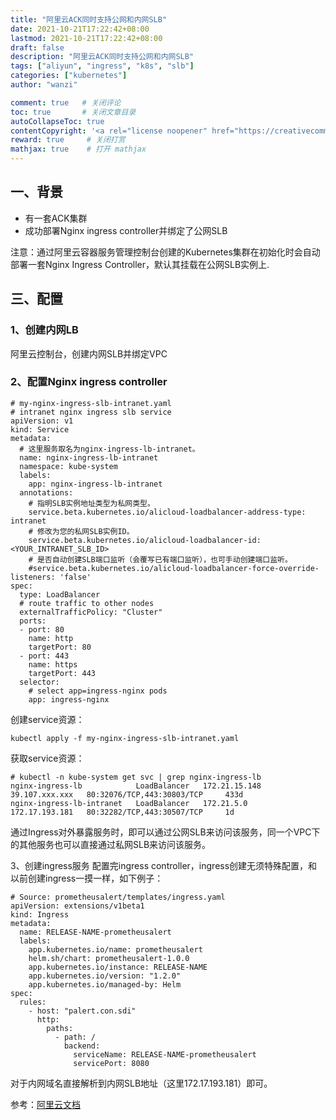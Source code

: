 ```yaml
---
title: "阿里云ACK同时支持公网和内网SLB"
date: 2021-10-21T17:22:42+08:00
lastmod: 2021-10-21T17:22:42+08:00
draft: false
description: "阿里云ACK同时支持公网和内网SLB"
tags: ["aliyun", "ingress", "k8s", "slb"]
categories: ["kubernetes"]
author: "wanzi"

comment: true   # 关闭评论
toc: true       # 关闭文章目录
autoCollapseToc: true
contentCopyright: '<a rel="license noopener" href="https://creativecommons.org/licenses/by-nc-nd/4.0/" target="_blank">CC BY-NC-ND 4.0</a>'
reward: true     # 关闭打赏
mathjax: true    # 打开 mathjax
---
```




## 一、背景
- 有一套ACK集群
- 成功部署Nginx ingress controller并绑定了公网SLB

注意：通过阿里云容器服务管理控制台创建的Kubernetes集群在初始化时会自动部署一套Nginx Ingress Controller，默认其挂载在公网SLB实例上.

## 三、配置
### 1、创建内网LB
阿里云控制台，创建内网SLB并绑定VPC

### 2、配置Nginx ingress controller

```
# my-nginx-ingress-slb-intranet.yaml
# intranet nginx ingress slb service
apiVersion: v1
kind: Service
metadata:
  # 这里服务取名为nginx-ingress-lb-intranet。
  name: nginx-ingress-lb-intranet
  namespace: kube-system
  labels:
    app: nginx-ingress-lb-intranet
  annotations:
    # 指明SLB实例地址类型为私网类型。
    service.beta.kubernetes.io/alicloud-loadbalancer-address-type: intranet
    # 修改为您的私网SLB实例ID。
    service.beta.kubernetes.io/alicloud-loadbalancer-id: <YOUR_INTRANET_SLB_ID>
    # 是否自动创建SLB端口监听（会覆写已有端口监听），也可手动创建端口监听。
    #service.beta.kubernetes.io/alicloud-loadbalancer-force-override-listeners: 'false'
spec:
  type: LoadBalancer
  # route traffic to other nodes
  externalTrafficPolicy: "Cluster"
  ports:
  - port: 80
    name: http
    targetPort: 80
  - port: 443
    name: https
    targetPort: 443
  selector:
    # select app=ingress-nginx pods
    app: ingress-nginx
```

创建service资源：
```
kubectl apply -f my-nginx-ingress-slb-intranet.yaml
```
获取service资源：
```
# kubectl -n kube-system get svc | grep nginx-ingress-lb
nginx-ingress-lb            LoadBalancer   172.21.15.148   39.107.xxx.xxx   80:32076/TCP,443:30803/TCP     433d
nginx-ingress-lb-intranet   LoadBalancer   172.21.5.0      172.17.193.181   80:32282/TCP,443:30507/TCP     1d
```
通过Ingress对外暴露服务时，即可以通过公网SLB来访问该服务，同一个VPC下的其他服务也可以直接通过私网SLB来访问该服务。

3、创建ingress服务
配置完ingress controller，ingress创建无须特殊配置，和以前创建ingress一摸一样，如下例子：
```
# Source: prometheusalert/templates/ingress.yaml
apiVersion: extensions/v1beta1
kind: Ingress
metadata:
  name: RELEASE-NAME-prometheusalert
  labels:
    app.kubernetes.io/name: prometheusalert
    helm.sh/chart: prometheusalert-1.0.0
    app.kubernetes.io/instance: RELEASE-NAME
    app.kubernetes.io/version: "1.2.0"
    app.kubernetes.io/managed-by: Helm
spec:
  rules:
    - host: "palert.con.sdi"
      http:
        paths:
          - path: /
            backend:
              serviceName: RELEASE-NAME-prometheusalert
              servicePort: 8080
```
对于内网域名直接解析到内网SLB地址（这里172.17.193.181）即可。

参考：[阿里云文档](https://help.aliyun.com/document_detail/151506.htm)

